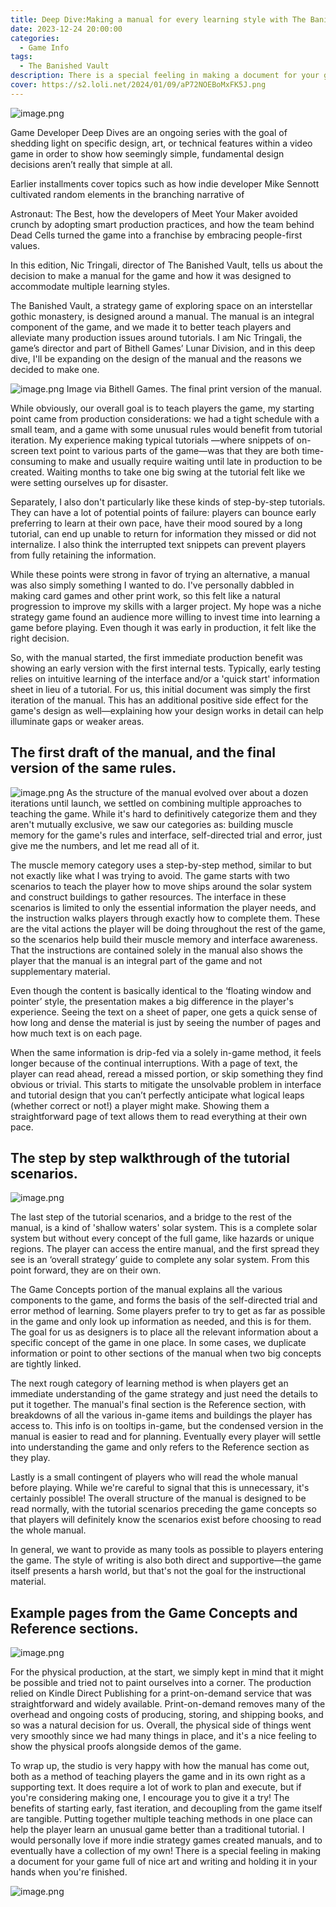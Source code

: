 ```yaml
---
title: Deep Dive:Making a manual for every learning style with The Banished Vault
date: 2023-12-24 20:00:00
categories:
  - Game Info
tags:
  - The Banished Vault
description: There is a special feeling in making a document for your game full of nice art and writing and holding it in your hands when you're finished
cover: https://s2.loli.net/2024/01/09/aP72NOEBoMxFK5J.png
---
```

![image.png](https://s2.loli.net/2024/01/09/aP72NOEBoMxFK5J.png)

Game Developer Deep Dives are an ongoing series with the goal of shedding light on specific design, art, or technical features within a video game in order to show how seemingly simple, fundamental design decisions aren’t really that simple at all.

Earlier installments cover topics such as how indie developer Mike Sennott cultivated random elements in the branching narrative of

Astronaut: The Best, how the developers of Meet Your Maker avoided crunch by adopting smart production practices, and how the team behind Dead Cells turned the game into a franchise by embracing people-first values.


In this edition, Nic Tringali, director of The Banished Vault, tells us about the decision to make a manual for the game and how it was designed to accommodate multiple learning styles.

The Banished Vault, a strategy game of exploring space on an interstellar gothic monastery, is designed around a manual. The manual is an integral component of the game, and we made it to better teach players and alleviate many production issues around tutorials. I am Nic Tringali, the game’s director and part of Bithell Games’ Lunar Division, and in this deep dive, I'll be expanding on the design of the manual and the reasons we decided to make one. 

![image.png](https://s2.loli.net/2024/01/09/ILjcxlouAbJMt9z.png)
Image via Bithell Games. The final print version of the manual.

While obviously, our overall goal is to teach players the game, my starting point came from production considerations: we had a tight schedule with a small team, and a game with some unusual rules would benefit from tutorial iteration. My experience making typical tutorials —where snippets of on-screen text point to various parts of the game—was that they are both time-consuming to make and usually require waiting until late in production to be created. Waiting months to take one big swing at the tutorial felt like we were setting ourselves up for disaster.

Separately, I also don't particularly like these kinds of step-by-step tutorials. They can have a lot of potential points of failure: players can bounce early preferring to learn at their own pace, have their mood soured by a long tutorial, can end up unable to return for information they missed or did not internalize. I also think the interrupted text snippets can prevent players from fully retaining the information.

While these points were strong in favor of trying an alternative, a manual was also simply something I wanted to do. I've personally dabbled in making card games and other print work, so this felt like a natural progression to improve my skills with a larger project. My hope was a niche strategy game found an audience more willing to invest time into learning a game before playing. Even though it was early in production, it felt like the right decision.


So, with the manual started, the first immediate production benefit was showing an early version with the first internal tests. Typically, early testing relies on intuitive learning of the interface and/or a 'quick start' information sheet in lieu of a tutorial. For us, this initial document was simply the first iteration of the manual. This has an additional positive side effect for the game's design as well—explaining how your design works in detail can help illuminate gaps or weaker areas. 


## The first draft of the manual, and the final version of the same rules.

![image.png](https://s2.loli.net/2024/01/09/JLhbjOlZ5vVIT1g.png)
As the structure of the manual evolved over about a dozen iterations until launch, we settled on combining multiple approaches to teaching the game. While it's hard to definitively categorize them and they aren't mutually exclusive, we saw our categories as: building muscle memory for the game's rules and interface, self-directed trial and error, just give me the numbers, and let me read all of it.

The muscle memory category uses a step-by-step method, similar to but not exactly like what I was trying to avoid. The game starts with two scenarios to teach the player how to move ships around the solar system and construct buildings to gather resources. The interface in these scenarios is limited to only the essential information the player needs, and the instruction walks players through exactly how to complete them. These are the vital actions the player will be doing throughout the rest of the game, so the scenarios help build their muscle memory and interface awareness. That the instructions are contained solely in the manual also shows the player that the manual is an integral part of the game and not supplementary material. 

Even though the content is basically identical to the ‘floating window and pointer’ style, the presentation makes a big difference in the player's experience. Seeing the text on a sheet of paper, one gets a quick sense of how long and dense the material is just by seeing the number of pages and how much text is on each page.

When the same information is drip-fed via a solely in-game method, it feels longer because of the continual interruptions. With a page of text, the player can read ahead, reread a missed portion, or skip something they find obvious or trivial. This starts to mitigate the unsolvable problem in interface and tutorial design that you can’t perfectly anticipate what logical leaps (whether correct or not!) a player might make. Showing them a straightforward page of text allows them to read everything at their own pace.


## The step by step walkthrough of the tutorial scenarios.

![image.png](https://s2.loli.net/2024/01/09/LE95hNZab7P6o1g.png)

The last step of the tutorial scenarios, and a bridge to the rest of the manual, is a kind of 'shallow waters' solar system. This is a complete solar system but without every concept of the full game, like hazards or unique regions. The player can access the entire manual, and the first spread they see is an ‘overall strategy’ guide to complete any solar system. From this point forward, they are on their own.


The Game Concepts portion of the manual explains all the various components to the game, and forms the basis of the self-directed trial and error method of learning. Some players prefer to try to get as far as possible in the game and only look up information as needed, and this is for them. The goal for us as designers is to place all the relevant information about a specific concept of the game in one place. In some cases, we duplicate information or point to other sections of the manual when two big concepts are tightly linked.

The next rough category of learning method is when players get an immediate understanding of the game strategy and just need the details to put it together. The manual's final section is the Reference section, with breakdowns of all the various in-game items and buildings the player has access to. This info is on tooltips in-game, but the condensed version in the manual is easier to read and for planning. Eventually every player will settle into understanding the game and only refers to the Reference section as they play.

Lastly is a small contingent of players who will read the whole manual before playing. While we're careful to signal that this is unnecessary, it's certainly possible! The overall structure of the manual is designed to be read normally, with the tutorial scenarios preceding the game concepts so that players will definitely know the scenarios exist before choosing to read the whole manual.

In general, we want to provide as many tools as possible to players entering the game. The style of writing is also both direct and supportive—the game itself presents a harsh world, but that's not the goal for the instructional material.


## Example pages from the Game Concepts and Reference sections. 

![image.png](https://s2.loli.net/2024/01/09/4qdxSOeb3Ir7oMl.png)

For the physical production, at the start, we simply kept in mind that it might be possible and tried not to paint ourselves into a corner. The production relied on Kindle Direct Publishing for a print-on-demand service that was straightforward and widely available. Print-on-demand removes many of the overhead and ongoing costs of producing, storing, and shipping books, and so was a natural decision for us. Overall, the physical side of things went very smoothly since we had many things in place, and it's a nice feeling to show the physical proofs alongside demos of the game.

To wrap up, the studio is very happy with how the manual has come out, both as a method of teaching players the game and in its own right as a supporting text. It does require a lot of work to plan and execute, but if you're considering making one, I encourage you to give it a try! The benefits of starting early, fast iteration, and decoupling from the game itself are tangible. Putting together multiple teaching methods in one place can help the player learn an unusual game better than a traditional tutorial. I would personally love if more indie strategy games created manuals, and to eventually have a collection of my own! There is a special feeling in making a document for your game full of nice art and writing and holding it in your hands when you're finished.


![image.png](https://s2.loli.net/2023/11/25/H5xdCfXGw83lFO9.png)
